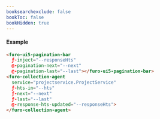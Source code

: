 ```yaml
---
booksearchexclude: false
bookToc: false
bookHidden: true
---
```

#### Example
<script type="module" src="/init.js"></script>
<furo-demo-snippet>
<template>
<furo-ui5-button @-click="--btnListClicked">load collection</furo-ui5-button>
<furo-ui5-pagination-bar ƒ-inject="--responseHts" @-pagination-next="--next" @-pagination-last="--last"></furo-ui5-pagination-bar>
<furo-deep-link ƒ-trigger="--btnListClicked" service="projectservice.ProjectService" @-hts-out="--hts"></furo-deep-link>
<furo-collection-agent service="projectservice.ProjectService" ƒ-hts-in="--hts" ƒ-next="--next" ƒ-last="--last" list-on-hts-in="" @-response-hts-updated="--responseHts">
</furo-collection-agent>
</template>
</furo-demo-snippet>

```html
<furo-ui5-pagination-bar 
  ƒ-inject="--responseHts" 
  @-pagination-next="--next" 
  @-pagination-last="--last"></furo-ui5-pagination-bar>
<furo-collection-agent 
  service="projectservice.ProjectService" 
  ƒ-hts-in="--hts" 
  ƒ-next="--next" 
  ƒ-last="--last"
  @-response-hts-updated="--responseHts">
</furo-collection-agent>
```

